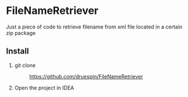 # FileNameRetriever

Just a piece of code to retrieve filename from xml file located in a certain zip package

## Install

1. git clone <dir> https://github.com/druespin/FileNameRetriever
2. Open the project in IDEA
